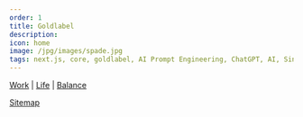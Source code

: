 ```yaml
---
order: 1
title: Goldlabel
description: 
icon: home
image: /jpg/images/spade.jpg
tags: next.js, core, goldlabel, AI Prompt Engineering, ChatGPT, AI, Singularity
---
```

[Work](/work) | [Life](/life) | [Balance](/balance)

[Sitemap](/sitemap)